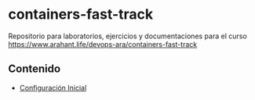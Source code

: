 # containers-fast-track
Repositorio para laboratorios, ejercicios y documentaciones para el curso https://www.arahant.life/devops-ara/containers-fast-track

## Contenido
* [Configuración Inicial](configuracion-inicial/README.md)

